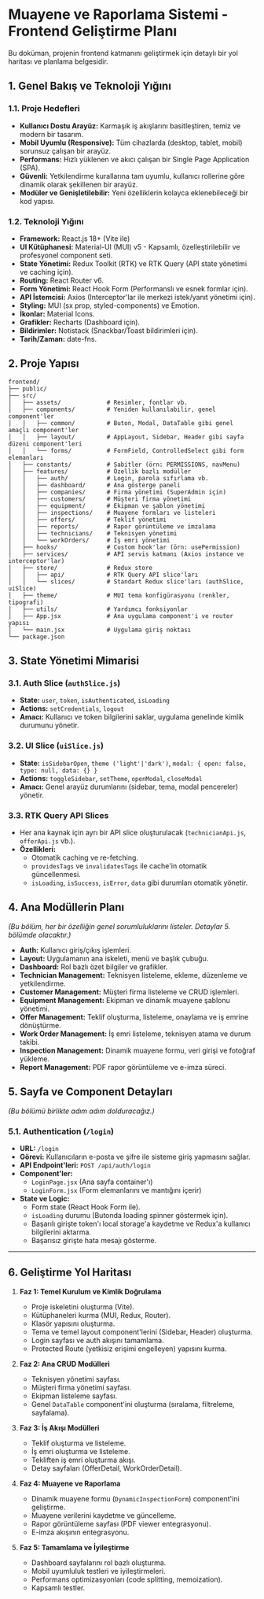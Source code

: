 # Muayene ve Raporlama Sistemi - Frontend Geliştirme Planı

Bu doküman, projenin frontend katmanını geliştirmek için detaylı bir yol haritası ve planlama belgesidir.

## 1. Genel Bakış ve Teknoloji Yığını

### 1.1. Proje Hedefleri
- **Kullanıcı Dostu Arayüz:** Karmaşık iş akışlarını basitleştiren, temiz ve modern bir tasarım.
- **Mobil Uyumlu (Responsive):** Tüm cihazlarda (desktop, tablet, mobil) sorunsuz çalışan bir arayüz.
- **Performans:** Hızlı yüklenen ve akıcı çalışan bir Single Page Application (SPA).
- **Güvenli:** Yetkilendirme kurallarına tam uyumlu, kullanıcı rollerine göre dinamik olarak şekillenen bir arayüz.
- **Modüler ve Genişletilebilir:** Yeni özelliklerin kolayca eklenebileceği bir kod yapısı.

### 1.2. Teknoloji Yığını
- **Framework:** React.js 18+ (Vite ile)
- **UI Kütüphanesi:** Material-UI (MUI) v5 - Kapsamlı, özelleştirilebilir ve profesyonel component seti.
- **State Yönetimi:** Redux Toolkit (RTK) ve RTK Query (API state yönetimi ve caching için).
- **Routing:** React Router v6.
- **Form Yönetimi:** React Hook Form (Performanslı ve esnek formlar için).
- **API İstemcisi:** Axios (Interceptor'lar ile merkezi istek/yanıt yönetimi için).
- **Styling:** MUI (sx prop, styled-components) ve Emotion.
- **İkonlar:** Material Icons.
- **Grafikler:** Recharts (Dashboard için).
- **Bildirimler:** Notistack (Snackbar/Toast bildirimleri için).
- **Tarih/Zaman:** date-fns.

## 2. Proje Yapısı

```
frontend/
├── public/
├── src/
│   ├── assets/             # Resimler, fontlar vb.
│   ├── components/         # Yeniden kullanılabilir, genel component'ler
│   │   ├── common/         # Buton, Modal, DataTable gibi genel amaçlı component'ler
│   │   ├── layout/         # AppLayout, Sidebar, Header gibi sayfa düzeni component'leri
│   │   └── forms/          # FormField, ControlledSelect gibi form elemanları
│   ├── constants/          # Sabitler (örn: PERMISSIONS, navMenu)
│   ├── features/           # Özellik bazlı modüller
│   │   ├── auth/           # Login, parola sıfırlama vb.
│   │   ├── dashboard/      # Ana gösterge paneli
│   │   ├── companies/      # Firma yönetimi (SuperAdmin için)
│   │   ├── customers/      # Müşteri firma yönetimi
│   │   ├── equipment/      # Ekipman ve şablon yönetimi
│   │   ├── inspections/    # Muayene formları ve listeleri
│   │   ├── offers/         # Teklif yönetimi
│   │   ├── reports/        # Rapor görüntüleme ve imzalama
│   │   ├── technicians/    # Teknisyen yönetimi
│   │   └── workOrders/     # İş emri yönetimi
│   ├── hooks/              # Custom hook'lar (örn: usePermission)
│   ├── services/           # API servis katmanı (Axios instance ve interceptor'lar)
│   ├── store/              # Redux store
│   │   ├── api/            # RTK Query API slice'ları
│   │   └── slices/         # Standart Redux slice'ları (authSlice, uiSlice)
│   ├── theme/              # MUI tema konfigürasyonu (renkler, tipografi)
│   ├── utils/              # Yardımcı fonksiyonlar
│   ├── App.jsx             # Ana uygulama component'i ve router yapısı
│   └── main.jsx            # Uygulama giriş noktası
└── package.json
```

## 3. State Yönetimi Mimarisi

### 3.1. Auth Slice (`authSlice.js`)
- **State:** `user`, `token`, `isAuthenticated`, `isLoading`
- **Actions:** `setCredentials`, `logout`
- **Amacı:** Kullanıcı ve token bilgilerini saklar, uygulama genelinde kimlik durumunu yönetir.

### 3.2. UI Slice (`uiSlice.js`)
- **State:** `isSidebarOpen`, `theme ('light'|'dark')`, `modal: { open: false, type: null, data: {} }`
- **Actions:** `toggleSidebar`, `setTheme`, `openModal`, `closeModal`
- **Amacı:** Genel arayüz durumlarını (sidebar, tema, modal pencereler) yönetir.

### 3.3. RTK Query API Slices
- Her ana kaynak için ayrı bir API slice oluşturulacak (`technicianApi.js`, `offerApi.js` vb.).
- **Özellikleri:**
  - Otomatik caching ve re-fetching.
  - `providesTags` ve `invalidatesTags` ile cache'in otomatik güncellenmesi.
  - `isLoading`, `isSuccess`, `isError`, `data` gibi durumları otomatik yönetir.

## 4. Ana Modüllerin Planı

*(Bu bölüm, her bir özelliğin genel sorumluluklarını listeler. Detaylar 5. bölümde olacaktır.)*

- **Auth:** Kullanıcı giriş/çıkış işlemleri.
- **Layout:** Uygulamanın ana iskeleti, menü ve başlık çubuğu.
- **Dashboard:** Rol bazlı özet bilgiler ve grafikler.
- **Technician Management:** Teknisyen listeleme, ekleme, düzenleme ve yetkilendirme.
- **Customer Management:** Müşteri firma listeleme ve CRUD işlemleri.
- **Equipment Management:** Ekipman ve dinamik muayene şablonu yönetimi.
- **Offer Management:** Teklif oluşturma, listeleme, onaylama ve iş emrine dönüştürme.
- **Work Order Management:** İş emri listeleme, teknisyen atama ve durum takibi.
- **Inspection Management:** Dinamik muayene formu, veri girişi ve fotoğraf yükleme.
- **Report Management:** PDF rapor görüntüleme ve e-imza süreci.

## 5. Sayfa ve Component Detayları

*(Bu bölümü birlikte adım adım dolduracağız.)*

### 5.1. Authentication (`/login`)
- **URL:** `/login`
- **Görevi:** Kullanıcıların e-posta ve şifre ile sisteme giriş yapmasını sağlar.
- **API Endpoint'leri:** `POST /api/auth/login`
- **Component'ler:**
  - `LoginPage.jsx` (Ana sayfa container'ı)
  - `LoginForm.jsx` (Form elemanlarını ve mantığını içerir)
- **State ve Logic:**
  - Form state (React Hook Form ile).
  - `isLoading` durumu (Butonda loading spinner göstermek için).
  - Başarılı girişte token'ı local storage'a kaydetme ve Redux'a kullanıcı bilgilerini aktarma.
  - Başarısız girişte hata mesajı gösterme.

---

## 6. Geliştirme Yol Haritası

1.  **Faz 1: Temel Kurulum ve Kimlik Doğrulama**
    - Proje iskeletini oluşturma (Vite).
    - Kütüphaneleri kurma (MUI, Redux, Router).
    - Klasör yapısını oluşturma.
    - Tema ve temel layout component'lerini (Sidebar, Header) oluşturma.
    - Login sayfası ve auth akışını tamamlama.
    - Protected Route (yetkisiz erişimi engelleyen) yapısını kurma.

2.  **Faz 2: Ana CRUD Modülleri**
    - Teknisyen yönetimi sayfası.
    - Müşteri firma yönetimi sayfası.
    - Ekipman listeleme sayfası.
    - Genel `DataTable` component'ini oluşturma (sıralama, filtreleme, sayfalama).

3.  **Faz 3: İş Akışı Modülleri**
    - Teklif oluşturma ve listeleme.
    - İş emri oluşturma ve listeleme.
    - Tekliften iş emri oluşturma akışı.
    - Detay sayfaları (OfferDetail, WorkOrderDetail).

4.  **Faz 4: Muayene ve Raporlama**
    - Dinamik muayene formu (`DynamicInspectionForm`) component'ini geliştirme.
    - Muayene verilerini kaydetme ve güncelleme.
    - Rapor görüntüleme sayfası (PDF viewer entegrasyonu).
    - E-imza akışının entegrasyonu.

5.  **Faz 5: Tamamlama ve İyileştirme**
    - Dashboard sayfalarını rol bazlı oluşturma.
    - Mobil uyumluluk testleri ve iyileştirmeleri.
    - Performans optimizasyonları (code splitting, memoization).
    - Kapsamlı testler.

